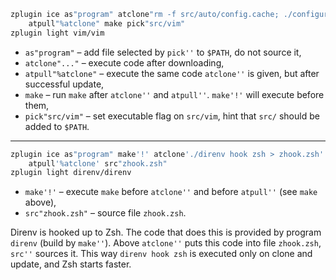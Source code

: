 ```zsh
zplugin ice as"program" atclone"rm -f src/auto/config.cache; ./configure" \
    atpull"%atclone" make pick"src/vim"
zplugin light vim/vim
```

- `as"program"` – add file selected by `pick''` to `$PATH`, do not source it,
- `atclone"..."` – execute code after downloading,
- `atpull"%atclone"` – execute the same code `atclone''` is given, but after successful update,
- `make` – run `make` after `atclone''` and `atpull''`. `make'!'` will execute before them,
- `pick"src/vim"` – set executable flag on `src/vim`, hint that `src/` should be added to `$PATH`.

***

```zsh
zplugin ice as"program" make'!' atclone'./direnv hook zsh > zhook.zsh' \
    atpull'%atclone' src"zhook.zsh"
zplugin light direnv/direnv
```
- `make'!'` – execute `make` before `atclone''` and before `atpull''` (see `make` above),
- `src"zhook.zsh"` – source file `zhook.zsh`.

Direnv is hooked up to Zsh. The code that does this is provided by program `direnv` (build by `make''`). Above `atclone''` puts this code into file `zhook.zsh`, `src''` sources it. This way `direnv hook zsh` is executed only on clone and update, and Zsh starts faster.
